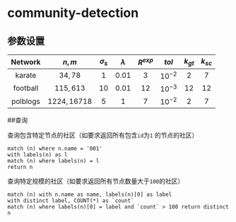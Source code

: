 <head>
    <script src="https://cdn.mathjax.org/mathjax/latest/MathJax.js?config=TeX-AMS-MML_HTMLorMML" type="text/javascript"></script>
    <script type="text/x-mathjax-config">
        MathJax.Hub.Config({
            tex2jax: {
            skipTags: ['script', 'noscript', 'style', 'textarea', 'pre'],
            inlineMath: [['$','$']]
            }
        });
    </script>
</head>

# community-detection

## 参数设置
| Network | $n,m$ | $\sigma_s$ | $\lambda$ | $R^{exp}$ | $tol$ | $k_{gt}$ | $k_{sc}$ |
|:---:|:---:|:---:|:---:|:---:|:---:|:---:|:---:|
| karate | $34,78$ | $1$ | $0.01$ | $3$ | $10^{-2}$ | $2$ | $7$ |
| football | $115,613$ | $10$ | $0.01$ | $12$ | $10^{-3}$ | $12$ | $12$ |
| polblogs | $1224,16718$ | $5$ | $1$ | $7$ | $10^{-2}$ | $2$ | $7$ |

##查询

查询包含特定节点的社区（如要求返回所有包含`id`为`1` 的节点的社区）

    match (n) where n.name = '001'
    with labels(n) as l
    match (n) where labels(n) = l
    return n

查询特定规模的社区（如要求返回所有节点数量⼤于`100`的社区）

    match (n) with n.name as name, labels(n)[0] as label
    with distinct label, COUNT(*) as `count` 
    match (n) where labels(n)[0] = label and `count` > 100 return distinct n